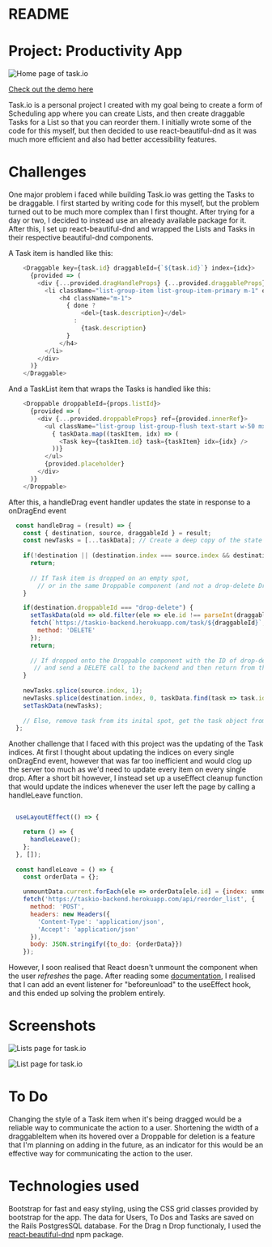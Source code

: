 # README

# Project: Productivity App

![Home page of task.io](https://i.imgur.com/1SNhlQ3.png)

[Check out the demo here](https://erayalkis.github.io/productivity_app)

Task.io is a personal project I created with my goal being to create a form of Scheduling app where you can create Lists, and then create draggable Tasks for a List so that you can reorder them. I initially wrote some of the code for this myself, but then decided to use react-beautiful-dnd as it was much more efficient and also had better accessibility features.

# Challenges

One major problem i faced while building Task.io was getting the Tasks to be draggable. I first started by writing code for this myself, but the problem turned out to be much more complex than I first thought. After trying for a day or two, I decided to instead use an already available package for it. 
After this, I set up react-beautiful-dnd and wrapped the Lists and Tasks in their respective beautiful-dnd components.

A Task item is handled like this:

```javascript
    <Draggable key={task.id} draggableId={`${task.id}`} index={idx}>
      {provided => (
        <div {...provided.dragHandleProps} {...provided.draggableProps} ref={provided.innerRef}>
          <li className="list-group-item list-group-item-primary m-1" onClick={handleComplete}>
              <h4 className="m-1">
                { done ?
                    <del>{task.description}</del>
                  :
                    {task.description}
                }
              </h4>
          </li>
        </div>
      )}
    </Draggable>
```

And a TaskList item that wraps the Tasks is handled like this:

```javascript
    <Droppable droppableId={props.listId}>
      {provided => (
        <div {...provided.droppableProps} ref={provided.innerRef}>
          <ul className="list-group list-group-flush text-start w-50 mx-auto">
            { taskData.map((taskItem, idx) => (
              <Task key={taskItem.id} task={taskItem} idx={idx} />
            ))}
          </ul>
          {provided.placeholder}
        </div>
      )}
    </Droppable>
```

After this, a handleDrag event handler updates the state in response to a onDragEnd event

```javascript
  const handleDrag = (result) => {
    const { destination, source, draggableId } = result;
    const newTasks = [...taskData]; // Create a deep copy of the state
    
    if(!destination || (destination.index === source.index && destination.droppableId !== "drop-delete")) {
      return; 
      
      // If Task item is dropped on an empty spot,
        // or in the same Droppable component (and not a drop-delete Droppable component), we don't do anything
    }

    if(destination.droppableId === "drop-delete") {
      setTaskData(old => old.filter(ele => ele.id !== parseInt(draggableId)));
      fetch(`https://taskio-backend.herokuapp.com/task/${draggableId}`, {
        method: 'DELETE'
      });
      return; 
      
      // If dropped onto the Droppable component with the ID of drop-delete , remove the task from the state
       // and send a DELETE call to the backend and then return from the function
    }
    
    newTasks.splice(source.index, 1);
    newTasks.splice(destination.index, 0, taskData.find(task => task.id === parseInt(draggableId)));
    setTaskData(newTasks);
    
    // Else, remove task from its inital spot, get the task object from the old state, and insert a copy of it into the new state.
  };
```

Another challenge that I faced with this project was the updating of the Task indices. At first I thought about updating the indices on every single onDragEnd event, however that was far too inefficient and would clog up the server too much as we'd need to update every item on every single drop. After a short bit however, I instead set up a useEffect cleanup function that would update the indices whenever the user left the page by calling a handleLeave function.

```javascript

  useLayoutEffect(() => {

    return () => {
      handleLeave();
    }; 
  }, []);
  
  const handleLeave = () => {
    const orderData = {};

    unmountData.current.forEach(ele => orderData[ele.id] = {index: unmountData.current.indexOf(ele)});
    fetch('https://taskio-backend.herokuapp.com/api/reorder_list', {
      method: 'POST',
      headers: new Headers({
        'Content-Type': 'application/json',
        'Accept': 'application/json'
      }),
      body: JSON.stringify({to_do: {orderData}})
    });
```
However, I soon realised that React doesn't unmount the component when the user *refreshes* the page. After reading some [documentation](https://developer.mozilla.org/en-US/docs/Web/API/WindowEventHandlers/onbeforeunload), I realised that I can add an event listener for "beforeunload" to the useEffect hook, and this ended up solving the problem entirely.

# Screenshots

![Lists page for task.io](https://i.imgur.com/1QUkWSf.png)

![List page for task.io](https://i.imgur.com/CXazdqA.png)

# To Do

Changing the style of a Task item when it's being dragged would be a reliable way to communicate the action to a user.
Shortening the width of a draggableItem when its hovered over a Droppable for deletion is a feature that I'm planning on adding in the future, as an indicator for this would be an effective way for communicating the action to the user.

# Technologies used

Bootstrap for fast and easy styling, using the CSS grid classes provided by bootstrap for the app. The data for Users, To Dos and Tasks are saved on the Rails PostgresSQL database. For the Drag n Drop functionaly, I used the [react-beautiful-dnd](https://github.com/atlassian/react-beautiful-dnd) npm package.




